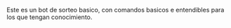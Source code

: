 Este es un bot de sorteo basico, con comandos basicos e entendibles para los que tengan conocimiento.
